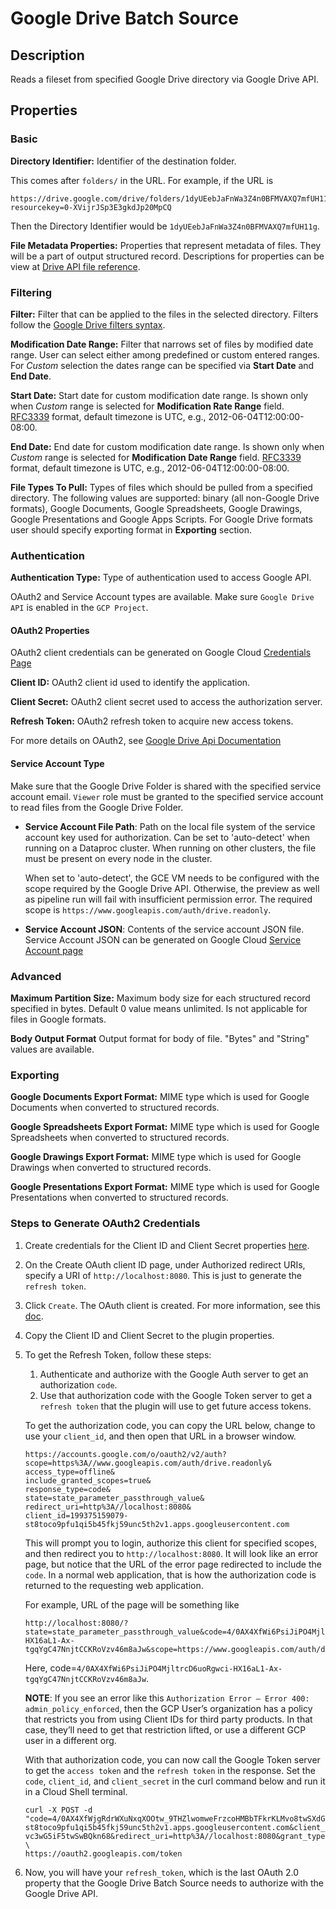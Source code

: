 # Google Drive Batch Source


Description
-----------
Reads a fileset from specified Google Drive directory via Google Drive API.

Properties
----------
### Basic

**Directory Identifier:** Identifier of the destination folder.

This comes after `folders/` in the URL. For example, if the URL is
```
https://drive.google.com/drive/folders/1dyUEebJaFnWa3Z4n0BFMVAXQ7mfUH11g?resourcekey=0-XVijrJSp3E3gkdJp20MpCQ
```
Then the Directory Identifier would be `1dyUEebJaFnWa3Z4n0BFMVAXQ7mfUH11g`.

**File Metadata Properties:** Properties that represent metadata of files. 
They will be a part of output structured record. Descriptions for properties can be view at 
[Drive API file reference](https://developers.google.com/drive/api/v3/reference/files).

### Filtering

**Filter:** Filter that can be applied to the files in the selected directory. 
Filters follow the [Google Drive filters syntax](https://developers.google.com/drive/api/v3/ref-search-terms).

**Modification Date Range:** Filter that narrows set of files by modified date range. 
User can select either among predefined or custom entered ranges. 
For _Custom_ selection the dates range can be specified via **Start Date** and **End Date**. 

**Start Date:** Start date for custom modification date range. 
Is shown only when _Custom_ range is selected for **Modification Rate Range** field. 
[RFC3339](https://tools.ietf.org/html/rfc3339) format, default timezone is UTC, e.g., 2012-06-04T12:00:00-08:00.

**End Date:** End date for custom modification date range. 
Is shown only when _Custom_ range is selected for **Modification Date Range** field.
[RFC3339](https://tools.ietf.org/html/rfc3339) format, default timezone is UTC, e.g., 2012-06-04T12:00:00-08:00.

**File Types To Pull:** Types of files which should be pulled from a specified directory. 
The following values are supported: binary (all non-Google Drive formats), Google Documents, Google Spreadsheets, 
Google Drawings, Google Presentations and Google Apps Scripts. 
For Google Drive formats user should specify exporting format in **Exporting** section.

### Authentication

**Authentication Type:** Type of authentication used to access Google API. 

OAuth2 and Service Account types are available.
Make sure `Google Drive API` is enabled in the `GCP Project`.

#### OAuth2 Properties

OAuth2 client credentials can be generated on Google Cloud
[Credentials Page](https://console.cloud.google.com/apis/credentials)

**Client ID:** OAuth2 client id used to identify the application.

**Client Secret:** OAuth2 client secret used to access the authorization server.

**Refresh Token:** OAuth2 refresh token to acquire new access tokens.

For more details on OAuth2, see [Google Drive Api Documentation](https://developers.google.com/drive/api/v3/about-auth)

#### Service Account Type

Make sure that the Google Drive Folder is shared with the specified service account email. 
`Viewer` role must be granted to the specified service account to read files from the Google Drive Folder.

* **Service Account File Path**: Path on the local file system of the service account key used for
  authorization. Can be set to 'auto-detect' when running on a Dataproc cluster.
  When running on other clusters, the file must be present on every node in the cluster.

  When set to 'auto-detect', the GCE VM needs to be configured with the scope required by the Google Drive API.
  Otherwise, the preview as well as pipeline run will fail with insufficient permission error. The required scope
  is `https://www.googleapis.com/auth/drive.readonly`.
  

* **Service Account JSON**: Contents of the service account JSON file. Service Account JSON can be generated on Google Cloud
  [Service Account page](https://console.cloud.google.com/iam-admin/serviceaccounts)

### Advanced

**Maximum Partition Size:** Maximum body size for each structured record specified in bytes. 
Default 0 value means unlimited. Is not applicable for files in Google formats.

**Body Output Format** Output format for body of file. "Bytes" and "String" values are available.

### Exporting

**Google Documents Export Format:** MIME type which is used for Google Documents when converted to structured records.

**Google Spreadsheets Export Format:** MIME type which is used for Google Spreadsheets when converted to structured records.

**Google Drawings Export Format:** MIME type which is used for Google Drawings when converted to structured records.

**Google Presentations Export Format:** MIME type which is used for Google Presentations when converted to structured records.

### Steps to Generate OAuth2 Credentials
1. Create credentials for the Client ID and Client Secret properties [here](https://console.cloud.google.com/apis/credentials).
2. On the Create OAuth client ID page, under Authorized redirect URIs, specify a URI of `http://localhost:8080`.
   This is just to generate the `refresh token`.
3. Click `Create`. The OAuth client is created. For more information, see this [doc](https://developers.google.com/adwords/api/docs/guides/authentication#webapp).
4. Copy the Client ID and Client Secret to the plugin properties.
5. To get the Refresh Token, follow these steps:
   1. Authenticate and authorize with the Google Auth server to get an authorization `code`. 
   2. Use that authorization code with the Google Token server to get a `refresh token` that the plugin will use to get future access tokens. 
      
   To get the authorization code, you can copy the URL below, change to use your `client_id`, and
   then open that URL in a browser window.
   ```    
   https://accounts.google.com/o/oauth2/v2/auth?
   scope=https%3A//www.googleapis.com/auth/drive.readonly&
   access_type=offline&
   include_granted_scopes=true&
   response_type=code&                  
   state=state_parameter_passthrough_value&
   redirect_uri=http%3A//localhost:8080&
   client_id=199375159079-st8toco9pfu1qi5b45fkj59unc5th2v1.apps.googleusercontent.com
   ```
   This will prompt you to login, authorize this client for specified scopes, 
   and then redirect you to `http://localhost:8080`. It will look like an error page, 
   but notice that the URL of the error page redirected to include the `code`. 
   In a normal web application, that is how the authorization code is returned to the requesting web application. 
   
   For example, URL of the page will be something like
   ```
   http://localhost:8080/?state=state_parameter_passthrough_value&code=4/0AX4XfWi6PsiJiPO4MjltrcD6uoRgwci-HX16aL1-Ax-tgqYgC47NnjtCCKRoVzv46m8aJw&scope=https://www.googleapis.com/auth/drive
   ```
   Here, code=`4/0AX4XfWi6PsiJiPO4MjltrcD6uoRgwci-HX16aL1-Ax-tgqYgC47NnjtCCKRoVzv46m8aJw`.
   
   **NOTE**: If you see an error like this `Authorization Error — Error 400: admin_policy_enforced`, 
   then the GCP User’s organization has a policy that restricts you from using Client IDs for third party products. 
   In that case, they’ll need to get that restriction lifted, or use a different GCP user in a different org. 
   
   With that authorization code, you can now call the Google Token server to get the `access token` and 
   the `refresh token` in the response. Set the `code`, `client_id`, and `client_secret` in the curl command below and 
   run it in a Cloud Shell terminal.
   ```
   curl -X POST -d "code=4/0AX4XfWjgRdrWXuNxqXOOtw_9THZlwomweFrzcoHMBbTFkrKLMvo8twSXdGT9JramIYq86w&client_id=199375159079-st8toco9pfu1qi5b45fkj59unc5th2v1.apps.googleusercontent.com&client_secret=q2zQ-vc3wG5iF5twSwBQkn68&redirect_uri=http%3A//localhost:8080&grant_type=authorization_code&access_type=offline" \
   https://oauth2.googleapis.com/token
   ```
6. Now, you will have your `refresh_token`, which is the last OAuth 2.0 property that the Google Drive Batch Source needs 
   to authorize with the Google Drive API.